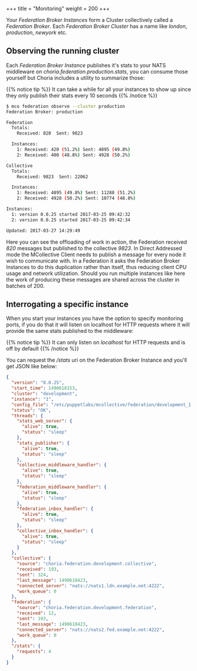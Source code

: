 +++
title = "Monitoring"
weight = 200
+++

Your *Federation Broker Instances* form a Cluster collectively called a *Federation Broker*.  Each *Federation Broker Cluster* has a name like *london*, *production*, *newyork* etc.

## Observing the running cluster

Each *Federation Broker Instance* publishes it's stats to your NATS middleware on *choria.federation.production.stats*, you can consume those yourself but Choria includes a utility to summarize those:

{{% notice tip %}}
It can take a while for all your instances to show up since they only publish their stats every 10 seconds
{{% /notice %}}

```bash
$ mco federation observe --cluster production
Federation Broker: production

Federation
  Totals:
    Received: 820  Sent: 9823

  Instances:
    1: Received: 420 (51.2%) Sent: 4895 (49.8%)
    2: Received: 400 (48.8%) Sent: 4928 (50.2%)

Collective
  Totals:
    Received: 9823  Sent: 22062

  Instances:
    1: Received: 4895 (49.8%) Sent: 11288 (51.2%)
    2: Received: 4928 (50.2%) Sent: 10774 (48.8%)

Instances:
  1: version 0.0.25 started 2017-03-25 09:42:32
  2: version 0.0.25 started 2017-03-25 09:42:34

Updated: 2017-03-27 14:29:49
```

Here you can see the offloading of work in action, the Federation received *820* messages but published to the collective *9823*.  In Direct Addressed mode the MCollective Client needs to publish a message for every node it wish to communicate with.  In a Federation it asks the Federation Broker Instances to do this duplication rather than itself, thus reducing client CPU usage and network utilization.  Should you run multiple instances like here the work of producing these messages are shared across the cluster in batches of 200.

## Interrogating a specific instance

When you start your instances you have the option to specify monitoring ports, if you do that it will listen on localhost for HTTP requests where it will provide the same stats published to the middleware:

{{% notice tip %}}
It can only listen on *localhost* for HTTP requests and is off by default
{{% /notice %}}

You can request the */stats* uri on the Federation Broker Instance and you'll get JSON like below:

```json
{
  "version": "0.0.25",
  "start_time": 1490618153,
  "cluster": "development",
  "instance": "1",
  "config_file": "/etc/puppetlabs/mcollective/federation/development_1.cfg",
  "status": "OK",
  "threads": {
    "stats_web_server": {
      "alive": true,
      "status": "sleep"
    },
    "stats_publisher": {
      "alive": true,
      "status": "sleep"
    },
    "collective_middleware_handler": {
      "alive": true,
      "status": "sleep"
    },
    "federation_middleware_handler": {
      "alive": true,
      "status": "sleep"
    },
    "federation_inbox_handler": {
      "alive": true,
      "status": "sleep"
    },
    "collective_inbox_handler": {
      "alive": true,
      "status": "sleep"
    }
  },
  "collective": {
    "source": "choria.federation.development.collective",
    "received": 193,
    "sent": 324,
    "last_message": 1490618423,
    "connected_server": "nats://nats1.ldn.example.net:4222",
    "work_queue": 0
  },
  "federation": {
    "source": "choria.federation.development.federation",
    "received": 12,
    "sent": 193,
    "last_message": 1490618423,
    "connected_server": "nats://nats2.fed.example.net:4222",
    "work_queue": 0
  },
  "/stats": {
    "requests": 4
  }
}
```
